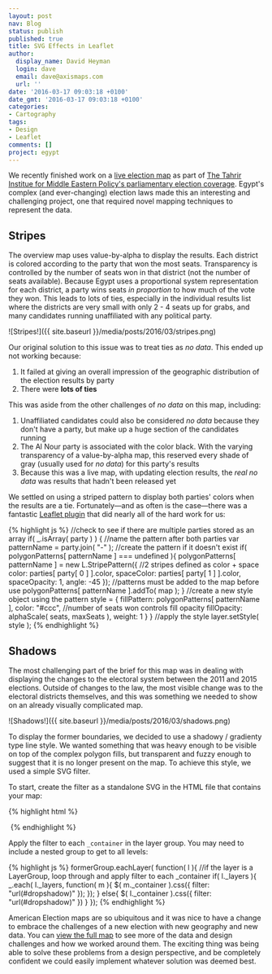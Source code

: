 ```yaml
---
layout: post
nav: Blog
status: publish
published: true
title: SVG Effects in Leaflet
author:
  display_name: David Heyman
  login: dave
  email: dave@axismaps.com
  url: ''
date: '2016-03-17 09:03:18 +0100'
date_gmt: '2016-03-17 09:03:18 +0100'
categories:
- Cartography
tags:
- Design
- Leaflet
comments: []
project: egypt
---
```


We recently finished work on a [live election map](http://egypt2015.herokuapp.com/) as part of [The Tahrir Institue for Middle Eastern Policy's parliamentary election coverage](http://timep.org/pem/). Egypt's complex (and ever-changing) election laws made this an interesting and challenging project, one that required novel mapping techniques to represent the data.

## Stripes
The overview map uses value-by-alpha to display the results. Each district is colored according to the party that won the most seats. Transparency is controlled by the number of seats won in that district (not the number of seats available). Because Egypt uses a proportional system representation for each district, a party wins seats _in proportion_ to how much of the vote they won. This leads to lots of ties, especially in the individual results list where the districts are very small with only 2 - 4 seats up for grabs, and many candidates running unaffiliated with any political party.

![Stripes!]({{ site.baseurl }}/media/posts/2016/03/stripes.png)

<!--break-->

Our original solution to this issue was to treat ties as _no data_. This ended up not working because:

1. It failed at giving an overall impression of the geographic distribution of the election results by party
2. There were **lots of ties**

This was aside from the other challenges of _no data_ on this map, including:

1. Unaffiliated candidates could also be considered _no data_ because they don't have a party, but make up a huge section of the candidates running
2. The Al Nour party is associated with the color black. With the varying transparency of a value-by-alpha map, this reserved every shade of gray (usually used for _no data_) for this party's results
3. Because this was a live map, with updating election results, the _real no data_ was results that hadn't been released yet

We settled on using a striped pattern to display both parties' colors when the results are a tie. Fortunately—and as often is the case—there was a fantastic [Leaflet plugin](https://github.com/teastman/Leaflet.pattern) that did nearly all of the hard work for us:

{% highlight js %}
//check to see if there are multiple parties stored as an array
if( _.isArray( party ) ) {
  //name the pattern after both parties
  var patternName = party.join( "-" );
  //create the pattern if it doesn't exist
  if( polygonPatterns[ patternName ] === undefined ){
    polygonPatterns[ patternName ] = new L.StripePattern({
      //2 stripes defined as color + space
      color: parties[ party[ 0 ] ].color,
      spaceColor: parties[ party[ 1 ] ].color,
      spaceOpacity: 1,
      angle: -45
    });
    //patterns must be added to the map before use
    polygonPatterns[ patternName ].addTo( map );
  }
  //create a new style object using the pattern
  style = {
    fillPattern: polygonPatterns[ patternName ],
    color: "#ccc",
    //number of seats won controls fill opacity
    fillOpacity: alphaScale( seats, maxSeats ),
    weight: 1
  }
}
//apply the style
layer.setStyle( style );
{% endhighlight %}


## Shadows

The most challenging part of the brief for this map was in dealing with displaying the changes to the electoral system between the 2011 and 2015 elections. Outside of changes to the law, the most visible change was to the electoral districts themselves, and this was something we needed to show on an already visually complicated map.

![Shadows!]({{ site.baseurl }}/media/posts/2016/03/shadows.png)

To display the former boundaries, we decided to use a shadowy / gradienty type line style. We wanted something that was heavy enough to be visible on top of the complex polygon fills, but transparent and fuzzy enough to suggest that it is no longer present on the map. To achieve this style, we used a simple SVG filter.

To start, create the filter as a standalone SVG in the HTML file that contains your map:

{% highlight html %}
<!-- Be sure to set the width / height to 0 -->
<svg xmlns="w3.org/2000/svg" version="1.1" style="width:0;height:0">
  <defs>
    <!-- Reference this filter in the code using the id -->
    <filter id='dropshadow'>
      <feGaussianBlur in='SourceAlpha' stdDeviation='4' />
    </filter>
  </defs>
</svg>
{% endhighlight %}

Apply the filter to each `_container` in the layer group. You may need to include a nested group to get to all levels:

{% highlight js %}
formerGroup.eachLayer( function( l ){
  //if the layer is a LayerGroup, loop through and apply filter to each _container
  if( l._layers ){
    _.each( l._layers, function( m ){
      $( m._container ).css({ filter: "url(#dropshadow)" });
    });
  }
  else{
    $( l._container ).css({ filter: "url(#dropshadow)" })
  }
});
{% endhighlight %}

American Election maps are so ubiquitous and it was nice to have a change to embrace the challenges of a new election with new geography and new data. You can [view the full map](http://egypt2015.herokuapp.com/) to see more of the data and design challenges and how we worked around them. The exciting thing was being able to solve these problems from a design perspective, and be completely confident we could easily implement whatever solution was deemed best.